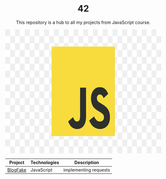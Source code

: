 <h1 align="center">42</h1>

<p align="center">This repository is a hub to all my projects from JavaScript course.</p>

<p align="center">
  <img height="400px" src="./assets/javascript.png">
</p>

<div align="center">

| Project | Technologies | Description |
|----------|----------|----------|
| [BlogFake](https://github.com/kaiocampos/BlogFake.git)   | JavaScript | implementing requests |

</div>
